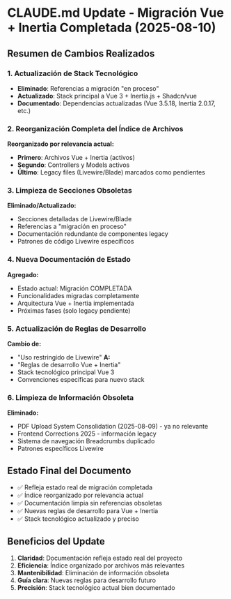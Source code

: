 # CLAUDE.md Update - Migración Vue + Inertia Completada (2025-08-10)

## Resumen de Cambios Realizados

### 1. Actualización de Stack Tecnológico
- **Eliminado**: Referencias a migración "en proceso" 
- **Actualizado**: Stack principal a Vue 3 + Inertia.js + Shadcn/vue
- **Documentado**: Dependencias actualizadas (Vue 3.5.18, Inertia 2.0.17, etc.)

### 2. Reorganización Completa del Índice de Archivos
**Reorganizado por relevancia actual:**
- **Primero**: Archivos Vue + Inertia (activos)
- **Segundo**: Controllers y Models activos 
- **Último**: Legacy files (Livewire/Blade) marcados como pendientes

### 3. Limpieza de Secciones Obsoletas
**Eliminado/Actualizado:**
- Secciones detalladas de Livewire/Blade
- Referencias a "migración en proceso"
- Documentación redundante de componentes legacy
- Patrones de código Livewire específicos

### 4. Nueva Documentación de Estado
**Agregado:**
- Estado actual: Migración COMPLETADA
- Funcionalidades migradas completamente
- Arquitectura Vue + Inertia implementada
- Próximas fases (solo legacy pendiente)

### 5. Actualización de Reglas de Desarrollo
**Cambio de:**
- "Uso restringido de Livewire" 
**A:**
- "Reglas de desarrollo Vue + Inertia"
- Stack tecnológico principal Vue 3
- Convenciones específicas para nuevo stack

### 6. Limpieza de Información Obsoleta
**Eliminado:**
- PDF Upload System Consolidation (2025-08-09) - ya no relevante
- Frontend Corrections 2025 - información legacy
- Sistema de navegación Breadcrumbs duplicado
- Patrones específicos Livewire

## Estado Final del Documento
- ✅ Refleja estado real de migración completada
- ✅ Índice reorganizado por relevancia actual
- ✅ Documentación limpia sin referencias obsoletas
- ✅ Nuevas reglas de desarrollo para Vue + Inertia
- ✅ Stack tecnológico actualizado y preciso

## Beneficios del Update
1. **Claridad**: Documentación refleja estado real del proyecto
2. **Eficiencia**: Índice organizado por archivos más relevantes
3. **Mantenibilidad**: Eliminación de información obsoleta
4. **Guía clara**: Nuevas reglas para desarrollo futuro
5. **Precisión**: Stack tecnológico actual bien documentado